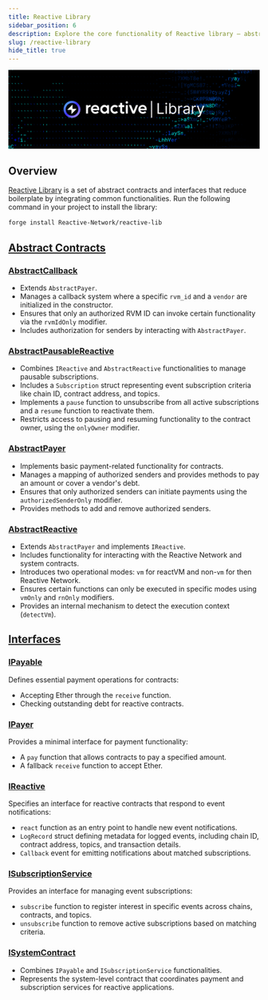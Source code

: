 ```yaml
---
title: Reactive Library
sidebar_position: 6
description: Explore the core functionality of Reactive library – abstract contracts and interfaces
slug: /reactive-library
hide_title: true
---
```


![Reactive Library](./img/reactive-lib.jpg)

## Overview

[Reactive Library](https://github.com/Reactive-Network/reactive-lib) is a set of abstract contracts and interfaces that reduce boilerplate by integrating common functionalities. Run the following command in your project to install the library: 

```bash
forge install Reactive-Network/reactive-lib
```

## [Abstract Contracts](https://github.com/Reactive-Network/reactive-lib/tree/main/src/abstract-base)

### [AbstractCallback](https://github.com/Reactive-Network/reactive-lib/blob/main/src/abstract-base/AbstractCallback.sol)

- Extends `AbstractPayer`.
- Manages a callback system where a specific `rvm_id` and a `vendor` are initialized in the constructor.
- Ensures that only an authorized RVM ID can invoke certain functionality via the `rvmIdOnly` modifier.
- Includes authorization for senders by interacting with `AbstractPayer`.

### [AbstractPausableReactive](https://github.com/Reactive-Network/reactive-lib/blob/main/src/abstract-base/AbstractPausableReactive.sol)

- Combines `IReactive` and `AbstractReactive` functionalities to manage pausable subscriptions.
- Includes a `Subscription` struct representing event subscription criteria like chain ID, contract address, and topics.
- Implements a `pause` function to unsubscribe from all active subscriptions and a `resume` function to reactivate them.
- Restricts access to pausing and resuming functionality to the contract owner, using the `onlyOwner` modifier.

### [AbstractPayer](https://github.com/Reactive-Network/reactive-lib/blob/main/src/abstract-base/AbstractPayer.sol)

- Implements basic payment-related functionality for contracts.
- Manages a mapping of authorized senders and provides methods to pay an amount or cover a vendor's debt.
- Ensures that only authorized senders can initiate payments using the `authorizedSenderOnly` modifier.
- Provides methods to add and remove authorized senders.

### [AbstractReactive](https://github.com/Reactive-Network/reactive-lib/blob/main/src/abstract-base/AbstractReactive.sol)

- Extends `AbstractPayer` and implements `IReactive`.
- Includes functionality for interacting with the Reactive Network and system contracts.
- Introduces two operational modes: `vm` for reactVM and non-`vm` for then Reactive Network.
- Ensures certain functions can only be executed in specific modes using `vmOnly` and `rnOnly` modifiers.
- Provides an internal mechanism to detect the execution context (`detectVm`).

## [Interfaces](https://github.com/Reactive-Network/reactive-lib/tree/main/src/interfaces)

### [IPayable](https://github.com/Reactive-Network/reactive-lib/blob/main/src/interfaces/IPayable.sol)

Defines essential payment operations for contracts:

- Accepting Ether through the `receive` function.
- Checking outstanding debt for reactive contracts.

### [IPayer](https://github.com/Reactive-Network/reactive-lib/blob/main/src/interfaces/IPayer.sol)

Provides a minimal interface for payment functionality:

- A `pay` function that allows contracts to pay a specified amount.
- A fallback `receive` function to accept Ether.

### [IReactive](https://github.com/Reactive-Network/reactive-lib/blob/main/src/interfaces/IReactive.sol)

Specifies an interface for reactive contracts that respond to event notifications:

- `react` function as an entry point to handle new event notifications.
- `LogRecord` struct defining metadata for logged events, including chain ID, contract address, topics, and transaction details.
- `Callback` event for emitting notifications about matched subscriptions.

### [ISubscriptionService](https://github.com/Reactive-Network/reactive-lib/blob/main/src/interfaces/ISubscriptionService.sol)

Provides an interface for managing event subscriptions:

- `subscribe` function to register interest in specific events across chains, contracts, and topics.
- `unsubscribe` function to remove active subscriptions based on matching criteria.

### [ISystemContract](https://github.com/Reactive-Network/reactive-lib/blob/main/src/interfaces/ISystemContract.sol)

- Combines `IPayable` and `ISubscriptionService` functionalities.
- Represents the system-level contract that coordinates payment and subscription services for reactive applications.